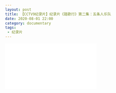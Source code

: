 ```yaml
---
layout: post
title: 【CCTV9纪录片】纪录片《踏歌行》第二集：五条人乐队
date: 2020-08-01 22:00
category: documentary
tags:
 - 纪录片
---
```


<div class="iframe-container">
<iframe class="responsive-iframe" src="//player.bilibili.com/player.html?aid=244280718&bvid=BV1jv411i7bB&cid=228153385&page=1" frameborder="no" allowfullscreen="true"></iframe>
</div>
